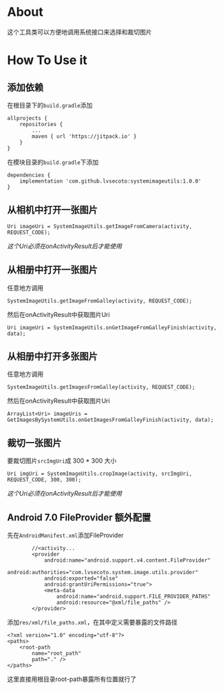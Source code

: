 # About
这个工具类可以方便地调用系统接口来选择和裁切图片

# How To Use it

## 添加依赖
在根目录下的`build.gradle`添加
```
allprojects {
    repositories {
        ...
        maven { url 'https://jitpack.io' }
    }
}
```
在模块目录的`build.gradle`下添加
```
dependencies {
    implementation 'com.github.lvsecoto:systemimageutils:1.0.0'
}
```

## 从相机中打开一张图片
```
Uri imageUri = SystemImageUtils.getImageFromCamera(activity, REQUEST_CODE);
```
*这个Uri必须在onActivityResult后才能使用*

## 从相册中打开一张图片
任意地方调用
```
SystemImageUtils.getImageFromGalley(activity, REQUEST_CODE);
```
然后在onActivityResult中获取图片Uri
```
Uri imageUri = SystemImageUtils.onGetImageFromGalleyFinish(activity, data);
```

## 从相册中打开多张图片
任意地方调用
```
SystemImageUtils.getImagesFromGalley(activity, REQUEST_CODE);
```
然后在onActivityResult中获取图片Uri
```
ArrayList<Uri> imageUris = GetImagesBySystemUtils.onGetImagesFromGalleyFinish(activity, data);
```

## 裁切一张图片
要裁切图片`srcImgUri`成 300 * 300 大小
```
Uri imgUri = SystemImageUtils.cropImage(activity, srcImgUri, REQUEST_CODE, 300, 300);
```
*这个Uri必须在onActivityResult后才能使用*

## Android 7.0 FileProvider 额外配置
先在`AndroidManifest.xml`添加FileProvider
```
        //<activity...
        <provider
            android:name="android.support.v4.content.FileProvider"
            android:authorities="com.lvsecoto.system.image.utils.provider"
            android:exported="false"
            android:grantUriPermissions="true">
            <meta-data
                android:name="android.support.FILE_PROVIDER_PATHS"
                android:resource="@xml/file_paths" />
        </provider>
```
添加`res/xml/file_paths.xml`，在其中定义需要暴露的文件路径
```
<?xml version="1.0" encoding="utf-8"?>
<paths>
    <root-path
        name="root_path"
        path="." />
</paths>
```
这里直接用根目录root-path暴露所有位置就行了